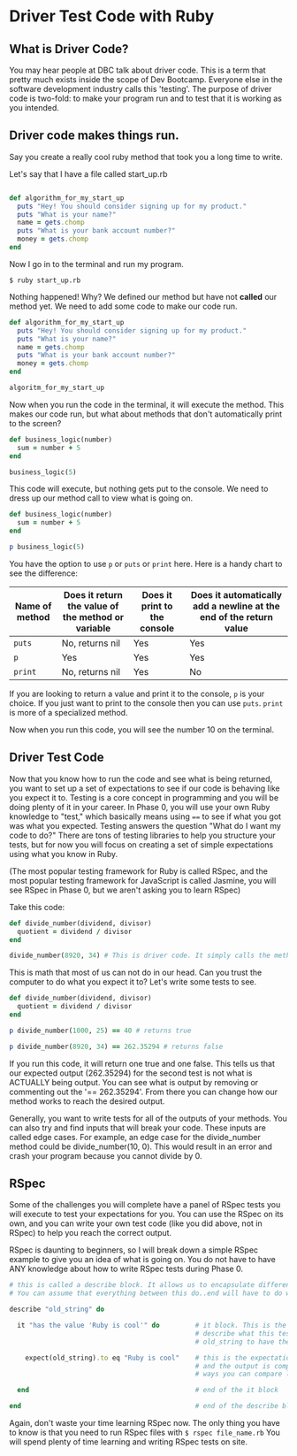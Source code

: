 # Driver Test Code with Ruby

## What is Driver Code?

You may hear people at DBC talk about driver code. This is a term that pretty much exists inside the scope of Dev Bootcamp. Everyone else in the software development industry calls this 'testing'. The purpose of driver code is two-fold: to make your program run and to test that it is working as you intended.

## Driver code makes things run.

Say you create a really cool ruby method that took you a long time to write.

Let's say that I have a file called start_up.rb
```ruby

def algorithm_for_my_start_up
  puts "Hey! You should consider signing up for my product."
  puts "What is your name?"
  name = gets.chomp
  puts "What is your bank account number?"
  money = gets.chomp
end
```
Now I go in to the terminal and run my program.

```shell
$ ruby start_up.rb
```
Nothing happened! Why? We defined our method but have not __called__ our method yet. We need to add some code to make our code run.

```ruby
def algorithm_for_my_start_up
  puts "Hey! You should consider signing up for my product."
  puts "What is your name?"
  name = gets.chomp
  puts "What is your bank account number?"
  money = gets.chomp
end

algoritm_for_my_start_up
```

Now when you run the code in the terminal, it will execute the method. This makes our code run, but what about methods that don't automatically print to the screen?

```ruby
def business_logic(number)
  sum = number + 5
end

business_logic(5)
```

This code will execute, but nothing gets put to the console. We need to dress up our method call to view what is going on.

```ruby
def business_logic(number)
  sum = number + 5
end

p business_logic(5)
```

You have the option to use `p` or `puts` or `print` here. Here is a handy chart to see the difference:

| Name of method | Does it return the value of the method or variable | Does it print to the console | Does it automatically add a newline at the end of the return value |
|---------------|-------------------------------------------------------|-----------------------------|------------------------------------------------------------------------------|
| `puts`   |  No, returns nil |  Yes  | Yes |
| `p`      | Yes | Yes | Yes |
| `print` | No, returns nil | Yes | No |

If you are looking to return a value and print it to the console, `p` is your choice. If you just want to print to the console then you can use `puts`. `print` is more of a specialized method.

Now when you run this code, you will see the number 10 on the terminal.

## Driver Test Code

Now that you know how to run the code and see what is being returned, you want to set up a set of expectations to see if our code is behaving like you expect it to. Testing is a core concept in programming and you will be doing plenty of it in your career. In Phase 0, you will use your own Ruby knowledge to "test," which basically means using `==` to see if what you got was what you expected. Testing answers the question "What do I want my code to do?" There are tons of testing libraries to help you structure your tests, but for now you will focus on creating a set of simple expectations using what you know in Ruby. 

(The most popular testing framework for Ruby is called RSpec, and the most popular testing framework for JavaScript is called Jasmine, you will see RSpec in Phase 0, but we aren't asking you to learn RSpec)

Take this code:

```ruby
def divide_number(dividend, divisor)
  quotient = dividend / divisor
end

divide_number(8920, 34) # This is driver code. It simply calls the method.
```

This is math that most of us can not do in our head. Can you trust the computer to do what you expect it to? Let's write some tests to see.

```ruby
def divide_number(dividend, divisor)
  quotient = dividend / divisor
end

p divide_number(1000, 25) == 40 # returns true

p divide_number(8920, 34) == 262.35294 # returns false

```

If you run this code, it will return one true and one false. This tells us that our expected output (262.35294) for the second test is not what is ACTUALLY being output. You can see what is  output by removing or commenting out the '== 262.35294'. From there you can change how our method works to reach the desired output.

Generally, you want to write tests for all of the outputs of your methods. You can also try and find inputs that will break your code. These inputs are called edge cases. For example, an edge case for the divide_number method could be divide_number(10, 0). This would result in an error and crash your program because you cannot divide by 0.

## RSpec

Some of the challenges you will complete have a panel of RSpec tests you will execute to test your expectations for you. You can use the RSpec on its own, and you can write your own test code (like you did above, not in RSpec) to help you reach the correct output.

RSpec is daunting to beginners, so I will break down a simple RSpec example to give you an idea of what is going on. You do not have to have ANY knowledge about how to write RSpec tests during Phase 0.

```ruby
# this is called a describe block. It allows us to encapsulate different responsibilities of tests.
# You can assume that everything between this do..end will have to do with the variable old_string.

describe "old_string" do

  it "has the value 'Ruby is cool'" do         # it block. This is the start of the test. you can write a string to
                                               # describe what this test is going to be testing. In this case you want
                                               # old_string to have the value of 'Ruby is cool'.

    expect(old_string).to eq "Ruby is cool"    # this is the expectation. Code gets executed inside the expect method
                                               # and the output is compared to the string "Ruby is cool". There are many
                                               # ways you can compare like .to eq, .to be, .to not_be etc.

  end                                          # end of the it block

end                                            # end of the describe block
```

Again, don't waste your time learning RSpec now. The only thing you have to know is that you need to run RSpec files with `$ rspec file_name.rb` You will spend plenty of time learning and writing RSpec tests on site.
